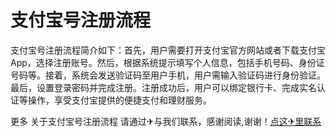 # 支付宝号注册流程

支付宝号注册流程简介如下：首先，用户需要打开支付宝官方网站或者下载支付宝App，选择注册账号。然后，根据系统提示填写个人信息，包括手机号码、身份证号码等。接着，系统会发送验证码至用户手机，用户需输入验证码进行身份验证。最后，设置登录密码并完成注册。注册成功后，用户可以绑定银行卡、完成实名认证等操作，享受支付宝提供的便捷支付和理财服务。

更多 关于支付宝号注册流程 请通过✈与我们联系，感谢阅读,谢谢！[点这✈里联系](https://d.k02.cc)